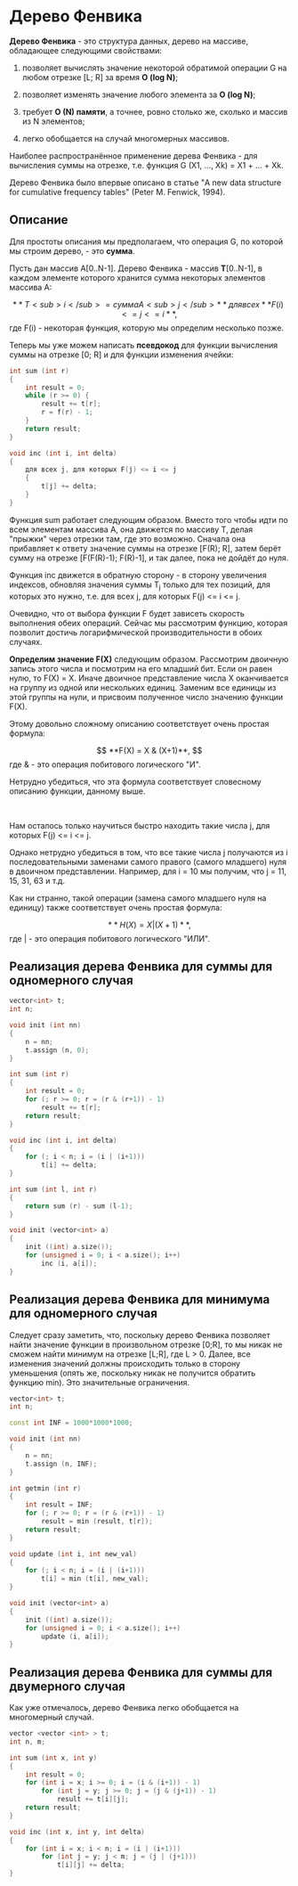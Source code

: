 # Дерево Фенвика

**Дерево Фенвика** - это структура данных, дерево на массиве, обладающее следующими свойствами:

1) позволяет вычислять значение некоторой обратимой операции G на любом отрезке [L; R] за время **O (log N)**;

2) позволяет изменять значение любого элемента за **O (log N)**;

3) требует **O (N) памяти**, а точнее, ровно столько же, сколько и массив из N элементов;

4) легко обобщается на случай многомерных массивов.

Наиболее распространённое применение дерева Фенвика - для вычисления суммы на отрезке, т.е. функция G (X1, ..., Xk) = X1 + ... + Xk.

Дерево Фенвика было впервые описано в статье "A new data structure for cumulative frequency tables" (Peter M. Fenwick, 1994).

## Описание

Для простоты описания мы предполагаем, что операция G, по которой мы строим дерево, - это **сумма**.

Пусть дан массив A[0..N-1]. Дерево Фенвика - массив **T**[0..N-1], в каждом элементе которого хранится сумма некоторых элементов массива A:

$$ **T<sub>i</sub> = сумма A<sub>j</sub>** для всех **F(i) <= j <= i**, $$
где F(i) - некоторая функция, которую мы определим несколько позже.

Теперь мы уже можем написать **псевдокод** для функции вычисления суммы на отрезке [0; R] и для функции изменения ячейки:

<!--- TODO: specify code snippet id -->
``` cpp
int sum (int r)
{
    int result = 0;
    while (r >= 0) {
        result += t[r];
        r = f(r) - 1;
    }
    return result;
}

void inc (int i, int delta)
{
    для всех j, для которых F(j) <= i <= j
    {
        t[j] += delta;
    }
}
```
Функция sum работает следующим образом. Вместо того чтобы идти по всем элементам массива A, она движется по массиву T, делая "прыжки" через отрезки там, где это возможно. Сначала она прибавляет к ответу значение суммы на отрезке [F(R); R], затем берёт сумму на отрезке [F(F(R)-1); F(R)-1], и так далее, пока не дойдёт до нуля.

Функция inc движется в обратную сторону - в сторону увеличения индексов, обновляя значения суммы T<sub>j</sub> только для тех позиций, для которых это нужно, т.е. для всех j, для которых F(j) <= i <= j.

Очевидно, что от выбора функции F будет зависеть скорость выполнения обеих операций. Сейчас мы рассмотрим функцию, которая позволит достичь логарифмической производительности в обоих случаях.

**Определим значение F(X)** следующим образом. Рассмотрим двоичную запись этого числа и посмотрим на его младший бит. Если он равен нулю, то F(X) = X. Иначе двоичное представление числа X оканчивается на группу из одной или нескольких единиц. Заменим все единицы из этой группы на нули, и присвоим полученное число значению функции F(X).

Этому довольно сложному описанию соответствует очень простая формула:

$$ **F(X) = X & (X+1)**, $$
где & - это операция побитового логического "И".

Нетрудно убедиться, что эта формула соответствует словесному описанию функции, данному выше.

&nbsp;

Нам осталось только научиться быстро находить такие числа j, для которых F(j) <= i <= j.

Однако нетрудно убедиться в том, что все такие числа j получаются из i последовательными заменами самого правого (самого младшего) нуля в двоичном представлении. Например, для i = 10 мы получим, что j = 11, 15, 31, 63 и т.д.

Как ни странно, такой операции (замена самого младшего нуля на единицу) также соответствует очень простая формула:

$$ **H(X) = X | (X+1)**, $$
где | - это операция побитового логического "ИЛИ".

## Реализация дерева Фенвика для суммы для одномерного случая

<!--- TODO: specify code snippet id -->
``` cpp
vector<int> t;
int n;

void init (int nn)
{
    n = nn;
    t.assign (n, 0);
}

int sum (int r)
{
    int result = 0;
    for (; r >= 0; r = (r & (r+1)) - 1)
        result += t[r];
    return result;
}

void inc (int i, int delta)
{
    for (; i < n; i = (i | (i+1)))
        t[i] += delta;
}

int sum (int l, int r)
{
    return sum (r) - sum (l-1);
}

void init (vector<int> a)
{
    init ((int) a.size());
    for (unsigned i = 0; i < a.size(); i++)
        inc (i, a[i]);
}
```

## Реализация дерева Фенвика для минимума для одномерного случая

Следует сразу заметить, что, поскольку дерево Фенвика позволяет найти значение функции в произвольном отрезке [0;R], то мы никак не сможем найти минимум на отрезке [L;R], где L > 0. Далее, все изменения значений должны происходить только в сторону уменьшения (опять же, поскольку никак не получится обратить функцию min). Это значительные ограничения.

<!--- TODO: specify code snippet id -->
``` cpp
vector<int> t;
int n;

const int INF = 1000*1000*1000;

void init (int nn)
{
    n = nn;
    t.assign (n, INF);
}

int getmin (int r)
{
    int result = INF;
    for (; r >= 0; r = (r & (r+1)) - 1)
        result = min (result, t[r]);
    return result;
}

void update (int i, int new_val)
{
    for (; i < n; i = (i | (i+1)))
        t[i] = min (t[i], new_val);
}

void init (vector<int> a)
{
    init ((int) a.size());
    for (unsigned i = 0; i < a.size(); i++)
        update (i, a[i]);
}
```

## Реализация дерева Фенвика для суммы для двумерного случая

Как уже отмечалось, дерево Фенвика легко обобщается на многомерный случай.

<!--- TODO: specify code snippet id -->
``` cpp
vector <vector <int> > t;
int n, m;

int sum (int x, int y)
{
    int result = 0;
    for (int i = x; i >= 0; i = (i & (i+1)) - 1)
        for (int j = y; j >= 0; j = (j & (j+1)) - 1)
            result += t[i][j];
    return result;
}

void inc (int x, int y, int delta)
{
    for (int i = x; i < n; i = (i | (i+1)))
        for (int j = y; j < m; j = (j | (j+1)))
            t[i][j] += delta;
}
```
